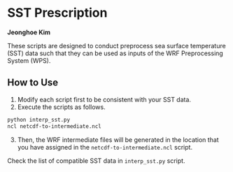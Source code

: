 # SST Prescription

**Jeonghoe Kim**

These scripts are designed to conduct preprocess sea surface temperature (SST) data such that they can be used as inputs of the WRF Preprocessing System (WPS).

## How to Use

1. Modify each script first to be consistent with your SST data.
2. Execute the scripts as follows.
```tcsh
python interp_sst.py
ncl netcdf-to-intermediate.ncl
```
3. Then, the WRF intermediate files will be generated in the location that you have assigned in the `netcdf-to-intermediate.ncl` script.

Check the list of compatible SST data in `interp_sst.py` script. 